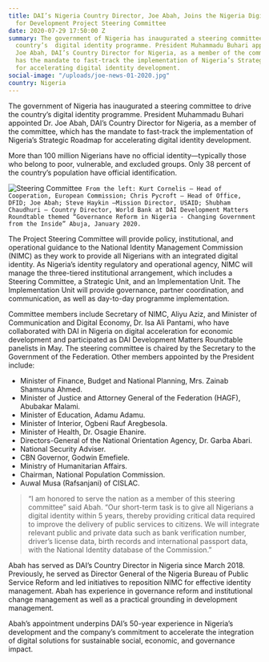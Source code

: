 ```yaml
---
title: DAI’s Nigeria Country Director, Joe Abah, Joins the Nigeria Digital Identity
  for Development Project Steering Committee
date: 2020-07-29 17:50:00 Z
summary: The government of Nigeria has inaugurated a steering committee to drive the
  country’s  digital identity programme. President Muhammadu Buhari appointed Dr.
  Joe Abah, DAI’s Country Director for Nigeria, as a member of the committee, which
  has the mandate to fast-track the implementation of Nigeria’s Strategic Roadmap
  for accelerating digital identity development.
social-image: "/uploads/joe-news-01-2020.jpg"
country: Nigeria
---
```


The government of Nigeria has inaugurated a steering committee to drive the country’s  digital identity programme. President Muhammadu Buhari appointed Dr. Joe Abah, DAI’s Country Director for Nigeria, as a member of the committee, which has the mandate to fast-track the implementation of Nigeria’s Strategic Roadmap for accelerating digital identity development. 

More than 100 million Nigerians have no official identity—typically those who belong to poor, vulnerable, and excluded groups. Only 38 percent of the country’s population have official identification.

![Steering Committee](/uploads/joe-news-01-2020.jpg)` From the left: Kurt Cornelis – Head of Cooperation, European Commission; Chris Pycroft – Head of Office, DFID; Joe Abah; Steve Haykin –Mission Director, USAID; Shubham Chaudhuri – Country Director, World Bank at DAI Development Matters Roundtable themed “Governance Reform in Nigeria - Changing Government from the Inside” Abuja, January 2020.`

The Project Steering Committee will provide policy, institutional, and operational guidance to the National Identity Management Commission (NIMC) as they work to provide all Nigerians with an integrated digital identity. As Nigeria’s identity regulatory and operational agency, NIMC will manage the three-tiered institutional arrangement, which includes a Steering Committee, a Strategic Unit, and an Implementation Unit. The Implementation Unit will provide governance, partner coordination, and communication, as well as day-to-day programme implementation. 

Committee members include Secretary of NIMC, Aliyu Aziz, and Minister of Communication and Digital Economy, Dr. Isa Ali Pantami, who have collaborated with DAI in Nigeria on digital acceleration for economic development and participated as DAI Development Matters Roundtable panelists in May. 
The steering committee is chaired by the Secretary to the Government of the Federation. Other members appointed by the President include: 

* Minister of Finance, Budget and National Planning, Mrs. Zainab Shamsuna Ahmed. 
* Minister of Justice and Attorney General of the Federation (HAGF), Abubakar Malami.
* Minister of Education, Adamu Adamu. 
* Minister of Interior, Ogbeni Rauf Aregbesola.
* Minister of Health, Dr. Osagie Ehanire. 
* Directors-General of the National Orientation Agency, Dr. Garba Abari. 
* National Security Adviser.
* CBN Governor, Godwin Emefiele.
* Ministry of Humanitarian Affairs.
* Chairman, National Population Commission.
* Auwal Musa (Rafsanjani) of CISLAC.

> “I am honored to serve the nation as a member of this steering committee” said Abah. “Our short-term task is to give all Nigerians a digital identity within 5 years, thereby providing critical data required to improve the delivery of public services to citizens. We will integrate relevant public and private data such as bank verification number, driver’s license data, birth records and international passport data, with the National Identity database of the Commission.”

Abah has served as DAI’s Country Director in Nigeria since March 2018. Previously, he served as Director General of the Nigeria Bureau of Public Service Reform and led initiatives to reposition NIMC for effective identity management. Abah has experience in governance reform and institutional change management as well as a practical grounding in development management. 

Abah’s appointment underpins DAI’s 50-year experience in Nigeria’s development and the company’s commitment to accelerate the integration of digital solutions for sustainable social, economic, and governance impact. 

